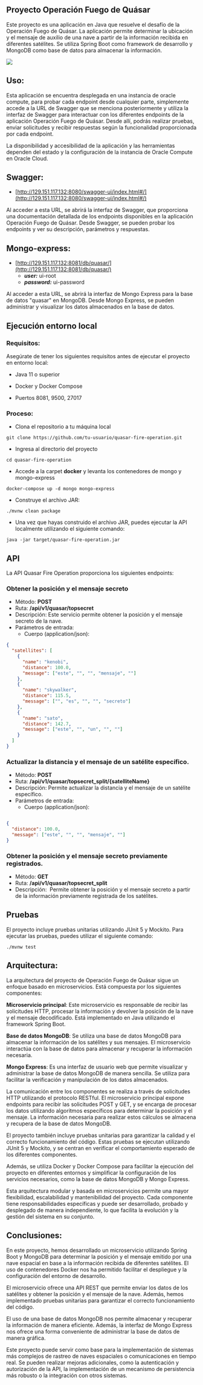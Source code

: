 ## **Proyecto Operación Fuego de Quásar**

Este proyecto es una aplicación en Java que resuelve el desafío de la Operación Fuego de Quásar. La aplicación permite determinar la ubicación y el mensaje de auxilio de una nave a partir de la información recibida en diferentes satélites. Se utiliza Spring Boot como framework de desarrollo y MongoDB como base de datos para almacenar la información.

![](https://33333.cdn.cke-cs.com/kSW7V9NHUXugvhoQeFaf/images/a1558f69d68788a5236e7d8ff412960f38bc0695dfecd04b.png)

## **Uso:**

Esta aplicación se encuentra desplegada en una instancia de oracle compute, para probar cada endpoint desde cualquier parte, simplemente accede a la URL de Swagger que se menciona posteriormente y utiliza la interfaz de Swagger para interactuar con los diferentes endpoints de la aplicación Operación Fuego de Quásar. Desde allí, podrás realizar pruebas, enviar solicitudes y recibir respuestas según la funcionalidad proporcionada por cada endpoint.

La disponibilidad y accesibilidad de la aplicación y las herramientas dependen del estado y la configuración de la instancia de Oracle Compute en Oracle Cloud.

## **Swagger:**

*   [http://129.151.117.132:8080/swagger-ui/index.html#/](http://129.151.117.132:8080/swagger-ui/index.html#/)

Al acceder a esta URL, se abrirá la interfaz de Swagger, que proporciona una documentación detallada de los endpoints disponibles en la aplicación Operación Fuego de Quásar. Desde Swagger, se pueden probar los endpoints y ver su descripción, parámetros y respuestas.

## **Mongo-express:**

*   [http://129.151.117.132:8081/db/quasar/](http://129.151.117.132:8081/db/quasar/)
    *   _**user:**_ ui-root
    *   _**password:**_ ui-password

Al acceder a esta URL, se abrirá la interfaz de Mongo Express para la base de datos "quasar" en MongoDB. Desde Mongo Express, se pueden administrar y visualizar los datos almacenados en la base de datos.

## **Ejecución entorno local**

### **Requisitos:**

Asegúrate de tener los siguientes requisitos antes de ejecutar el proyecto en entorno local:

- Java 11 o superior

- Docker y Docker Compose

- Puertos 8081, 9500, 27017

### **Proceso:**

* Clona el repositorio a tu máquina local

```plaintext
git clone https://github.com/tu-usuario/quasar-fire-operation.git
```

*   Ingresa al directorio del proyecto

```plaintext
cd quasar-fire-operation
```

*   Accede a la carpet **docker** y levanta los contenedores de mongo y mongo-express

```plaintext
docker-compose up -d mongo mongo-express
```

*   Construye el archivo JAR:

```plaintext
./mvnw clean package
```

*   Una vez que hayas construido el archivo JAR, puedes ejecutar la API localmente utilizando el siguiente comando:

```plaintext
java -jar target/quasar-fire-operation.jar
```

## **API**

La API Quasar Fire Operation proporciona los siguientes endpoints:

### **Obtener la posición y el mensaje secreto**

*   Método: **POST**
*   Ruta: **/api/v1/quasar/topsecret**
*   Descripción: Este servicio permite obtener la posición y el mensaje secreto de la nave.
*   Parámetros de entrada:
    *   Cuerpo (application/json):

```json
{
  "satellites": [
    {
      "name": "kenobi",
      "distance": 100.0,
      "message": ["este", "", "", "mensaje", ""]
    },
    {
      "name": "skywalker",
      "distance": 115.5,
      "message": ["", "es", "", "", "secreto"]
    },
    {
      "name": "sato",
      "distance": 142.7,
      "message": ["este", "", "un", "", ""]
    }
  ]
}
```

### **Actualizar la distancia y el mensaje de un satélite específico.**

*   Método: **POST**
*   Ruta: **/api/v1/quasar/topsecret\_split/{satelliteName}**
*   Descripción: Permite actualizar la distancia y el mensaje de un satélite específico.
*   Parámetros de entrada:
    *   Cuerpo (application/json):

```json

{
  "distance": 100.0,
  "message": ["este", "", "", "mensaje", ""]
}
```

### **Obtener la posición y el mensaje secreto previamente registrados.**

*   Método: **GET**
*   Ruta: **/api/v1/quasar/topsecret\_split**
*   Descripción:  Permite obtener la posición y el mensaje secreto a partir de la información previamente registrada de los satélites.

## **Pruebas**

El proyecto incluye pruebas unitarias utilizando JUnit 5 y Mockito. Para ejecutar las pruebas, puedes utilizar el siguiente comando:

```plaintext
./mvnw test
```

## **Arquitectura:**

La arquitectura del proyecto de Operación Fuego de Quásar sigue un enfoque basado en microservicios. Está compuesta por los siguientes componentes:

**Microservicio principal**: Este microservicio es responsable de recibir las solicitudes HTTP, procesar la información y devolver la posición de la nave y el mensaje decodificado. Está implementado en Java utilizando el framework Spring Boot.

**Base de datos MongoDB**: Se utiliza una base de datos MongoDB para almacenar la información de los satélites y sus mensajes. El microservicio interactúa con la base de datos para almacenar y recuperar la información necesaria.

**Mongo Express**: Es una interfaz de usuario web que permite visualizar y administrar la base de datos MongoDB de manera sencilla. Se utiliza para facilitar la verificación y manipulación de los datos almacenados.

La comunicación entre los componentes se realiza a través de solicitudes HTTP utilizando el protocolo RESTful. El microservicio principal expone endpoints para recibir las solicitudes POST y GET, y se encarga de procesar los datos utilizando algoritmos específicos para determinar la posición y el mensaje. La información necesaria para realizar estos cálculos se almacena y recupera de la base de datos MongoDB.

El proyecto también incluye pruebas unitarias para garantizar la calidad y el correcto funcionamiento del código. Estas pruebas se ejecutan utilizando JUnit 5 y Mockito, y se centran en verificar el comportamiento esperado de los diferentes componentes.

Además, se utiliza Docker y Docker Compose para facilitar la ejecución del proyecto en diferentes entornos y simplificar la configuración de los servicios necesarios, como la base de datos MongoDB y Mongo Express.

Esta arquitectura modular y basada en microservicios permite una mayor flexibilidad, escalabilidad y mantenibilidad del proyecto. Cada componente tiene responsabilidades específicas y puede ser desarrollado, probado y desplegado de manera independiente, lo que facilita la evolución y la gestión del sistema en su conjunto.

## **Conclusiones:**

En este proyecto, hemos desarrollado un microservicio utilizando Spring Boot y MongoDB para determinar la posición y el mensaje emitido por una nave espacial en base a la información recibida de diferentes satélites. El uso de contenedores Docker nos ha permitido facilitar el despliegue y la configuración del entorno de desarrollo.

El microservicio ofrece una API REST que permite enviar los datos de los satélites y obtener la posición y el mensaje de la nave. Además, hemos implementado pruebas unitarias para garantizar el correcto funcionamiento del código.

El uso de una base de datos MongoDB nos permite almacenar y recuperar la información de manera eficiente. Además, la interfaz de Mongo Express nos ofrece una forma conveniente de administrar la base de datos de manera gráfica.

Este proyecto puede servir como base para la implementación de sistemas más complejos de rastreo de naves espaciales o comunicaciones en tiempo real. Se pueden realizar mejoras adicionales, como la autenticación y autorización de la API, la implementación de un mecanismo de persistencia más robusto o la integración con otros sistemas.
